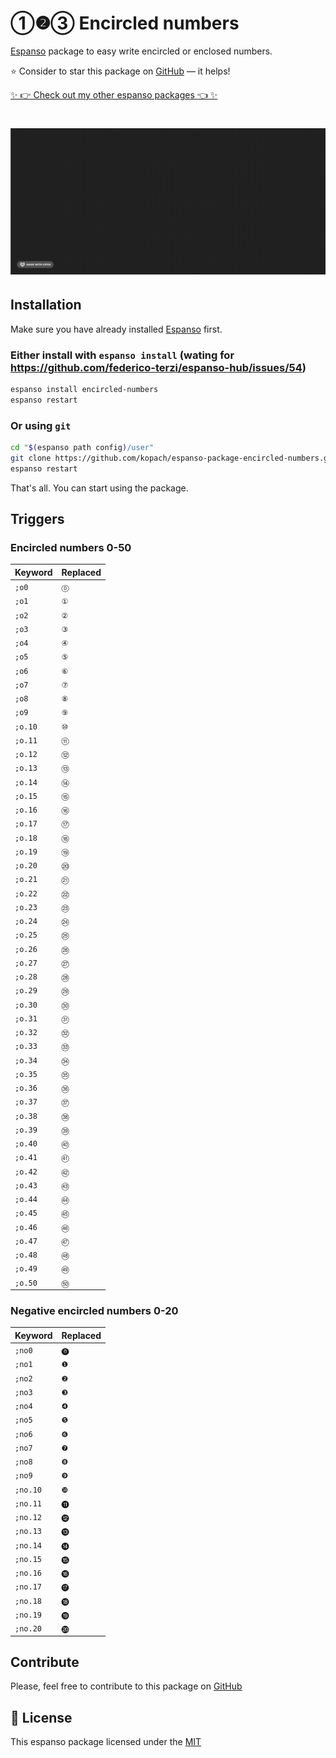 # ①❷③ Encircled numbers

[Espanso](https://espanso.org) package to easy write encircled or enclosed numbers.

⭐️ Consider to star this package on [GitHub](https://github.com/kopach/espanso-package-encircled-numbers/stargazers) — it helps!

[✨ 👉 Check out my other espanso packages 👈 ✨](https://github.com/kopach?tab=repositories&q=espanso-package&type=source)

<h1 align="center">

![demo](./assets/demo.gif)

</h1>

## Installation

Make sure you have already installed [Espanso](https://espanso.org/install) first.

### Either install with `espanso install` (wating for https://github.com/federico-terzi/espanso-hub/issues/54)

```sh
espanso install encircled-numbers
espanso restart
```

### Or using `git`

```sh
cd "$(espanso path config)/user"
git clone https://github.com/kopach/espanso-package-encircled-numbers.git
espanso restart
```

That's all. You can start using the package.

## Triggers

### Encircled numbers 0-50

| Keyword | Replaced |
| ------- | -------- |
| `;o0`   | `⓪`      |
| `;o1`   | `①`      |
| `;o2`   | `②`      |
| `;o3`   | `③`      |
| `;o4`   | `④`      |
| `;o5`   | `⑤`      |
| `;o6`   | `⑥`      |
| `;o7`   | `⑦`      |
| `;o8`   | `⑧`      |
| `;o9`   | `⑨`      |
| `;o.10` | `⑩`      |
| `;o.11` | `⑪`      |
| `;o.12` | `⑫`      |
| `;o.13` | `⑬`      |
| `;o.14` | `⑭`      |
| `;o.15` | `⑮`      |
| `;o.16` | `⑯`      |
| `;o.17` | `⑰`      |
| `;o.18` | `⑱`      |
| `;o.19` | `⑲`      |
| `;o.20` | `⑳`      |
| `;o.21` | `㉑`     |
| `;o.22` | `㉒`     |
| `;o.23` | `㉓`     |
| `;o.24` | `㉔`     |
| `;o.25` | `㉕`     |
| `;o.26` | `㉖`     |
| `;o.27` | `㉗`     |
| `;o.28` | `㉘`     |
| `;o.29` | `㉙`     |
| `;o.30` | `㉚`     |
| `;o.31` | `㉛`     |
| `;o.32` | `㉜`     |
| `;o.33` | `㉝`     |
| `;o.34` | `㉞`     |
| `;o.35` | `㉟`     |
| `;o.36` | `㊱`     |
| `;o.37` | `㊲`     |
| `;o.38` | `㊳`     |
| `;o.39` | `㊴`     |
| `;o.40` | `㊵`     |
| `;o.41` | `㊶`     |
| `;o.42` | `㊷`     |
| `;o.43` | `㊸`     |
| `;o.44` | `㊹`     |
| `;o.45` | `㊺`     |
| `;o.46` | `㊻`     |
| `;o.47` | `㊼`     |
| `;o.48` | `㊽`     |
| `;o.49` | `㊾`     |
| `;o.50` | `㊿`     |

### Negative encircled numbers 0-20

| Keyword  | Replaced |
| -------- | -------- |
| `;no0`   | `⓿`      |
| `;no1`   | `❶`      |
| `;no2`   | `❷`      |
| `;no3`   | `❸`      |
| `;no4`   | `❹`      |
| `;no5`   | `❺`      |
| `;no6`   | `❻`      |
| `;no7`   | `❼`      |
| `;no8`   | `❽`      |
| `;no9`   | `❾`      |
| `;no.10` | `❿`      |
| `;no.11` | `⓫`      |
| `;no.12` | `⓬`      |
| `;no.13` | `⓭`      |
| `;no.14` | `⓮`      |
| `;no.15` | `⓯`      |
| `;no.16` | `⓰`      |
| `;no.17` | `⓱`      |
| `;no.18` | `⓲`      |
| `;no.19` | `⓳`      |
| `;no.20` | `⓴`      |

## Contribute

Please, feel free to contribute to this package on [GitHub](https://github.com/kopach/espanso-package-encircled-numbers)

## 📄 License

This espanso package licensed under the [MIT](https://github.com/kopach/espanso-package-encircled-numbers/blob/master/LICENSE)
